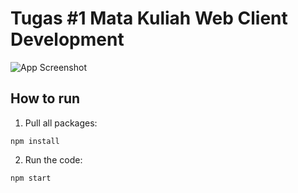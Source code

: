 # Tugas #1 Mata Kuliah Web Client Development

![App Screenshot](https://storage.googleapis.com/assets-edlink/p/medium-1ff861a7ee445cd81a865602c8a079a753e69252b06b793dfa73c78cf992de01-tugas1.png)

##

## How to run

1. Pull all packages:

```
npm install
```

2. Run the code:

```
npm start
```
